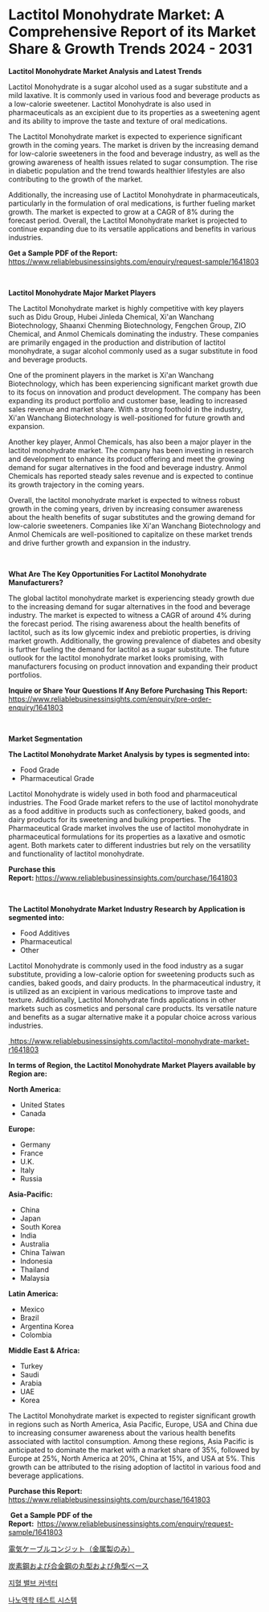 <p><h1>Lactitol Monohydrate Market: A Comprehensive Report of its Market Share & Growth Trends 2024 - 2031</h1></p><p><strong>Lactitol Monohydrate Market Analysis and Latest Trends</strong></p>
<p><p>Lactitol Monohydrate is a sugar alcohol used as a sugar substitute and a mild laxative. It is commonly used in various food and beverage products as a low-calorie sweetener. Lactitol Monohydrate is also used in pharmaceuticals as an excipient due to its properties as a sweetening agent and its ability to improve the taste and texture of oral medications.</p><p>The Lactitol Monohydrate market is expected to experience significant growth in the coming years. The market is driven by the increasing demand for low-calorie sweeteners in the food and beverage industry, as well as the growing awareness of health issues related to sugar consumption. The rise in diabetic population and the trend towards healthier lifestyles are also contributing to the growth of the market.</p><p>Additionally, the increasing use of Lactitol Monohydrate in pharmaceuticals, particularly in the formulation of oral medications, is further fueling market growth. The market is expected to grow at a CAGR of 8% during the forecast period. Overall, the Lactitol Monohydrate market is projected to continue expanding due to its versatile applications and benefits in various industries.</p></p>
<p><strong>Get a Sample PDF of the Report:&nbsp;</strong> <a href="https://www.reliablebusinessinsights.com/enquiry/request-sample/1641803">https://www.reliablebusinessinsights.com/enquiry/request-sample/1641803</a></p>
<p>&nbsp;</p>
<p><strong>Lactitol Monohydrate Major Market Players</strong></p>
<p><p>The Lactitol Monohydrate market is highly competitive with key players such as Didu Group, Hubei Jinleda Chemical, Xi'an Wanchang Biotechnology, Shaanxi Chenming Biotechnology, Fengchen Group, ZIO Chemical, and Anmol Chemicals dominating the industry. These companies are primarily engaged in the production and distribution of lactitol monohydrate, a sugar alcohol commonly used as a sugar substitute in food and beverage products.</p><p>One of the prominent players in the market is Xi'an Wanchang Biotechnology, which has been experiencing significant market growth due to its focus on innovation and product development. The company has been expanding its product portfolio and customer base, leading to increased sales revenue and market share. With a strong foothold in the industry, Xi'an Wanchang Biotechnology is well-positioned for future growth and expansion.</p><p>Another key player, Anmol Chemicals, has also been a major player in the lactitol monohydrate market. The company has been investing in research and development to enhance its product offering and meet the growing demand for sugar alternatives in the food and beverage industry. Anmol Chemicals has reported steady sales revenue and is expected to continue its growth trajectory in the coming years.</p><p>Overall, the lactitol monohydrate market is expected to witness robust growth in the coming years, driven by increasing consumer awareness about the health benefits of sugar substitutes and the growing demand for low-calorie sweeteners. Companies like Xi'an Wanchang Biotechnology and Anmol Chemicals are well-positioned to capitalize on these market trends and drive further growth and expansion in the industry.</p></p>
<p>&nbsp;</p>
<p><strong>What Are The Key Opportunities For Lactitol Monohydrate Manufacturers?</strong></p>
<p><p>The global lactitol monohydrate market is experiencing steady growth due to the increasing demand for sugar alternatives in the food and beverage industry. The market is expected to witness a CAGR of around 4% during the forecast period. The rising awareness about the health benefits of lactitol, such as its low glycemic index and prebiotic properties, is driving market growth. Additionally, the growing prevalence of diabetes and obesity is further fueling the demand for lactitol as a sugar substitute. The future outlook for the lactitol monohydrate market looks promising, with manufacturers focusing on product innovation and expanding their product portfolios.</p></p>
<p><strong>Inquire or Share Your Questions If Any Before Purchasing This Report:</strong> <a href="https://www.reliablebusinessinsights.com/enquiry/pre-order-enquiry/1641803">https://www.reliablebusinessinsights.com/enquiry/pre-order-enquiry/1641803</a></p>
<p>&nbsp;</p>
<p><strong>Market Segmentation</strong></p>
<p><strong>The Lactitol Monohydrate Market Analysis by types is segmented into:</strong></p>
<p><ul><li>Food Grade</li><li>Pharmaceutical Grade</li></ul></p>
<p><p>Lactitol Monohydrate is widely used in both food and pharmaceutical industries. The Food Grade market refers to the use of lactitol monohydrate as a food additive in products such as confectionery, baked goods, and dairy products for its sweetening and bulking properties. The Pharmaceutical Grade market involves the use of lactitol monohydrate in pharmaceutical formulations for its properties as a laxative and osmotic agent. Both markets cater to different industries but rely on the versatility and functionality of lactitol monohydrate.</p></p>
<p><strong>Purchase this Report:&nbsp;</strong><a href="https://www.reliablebusinessinsights.com/purchase/1641803">https://www.reliablebusinessinsights.com/purchase/1641803</a></p>
<p>&nbsp;</p>
<p><strong>The Lactitol Monohydrate Market Industry Research by Application is segmented into:</strong></p>
<p><ul><li>Food Additives</li><li>Pharmaceutical</li><li>Other</li></ul></p>
<p><p>Lactitol Monohydrate is commonly used in the food industry as a sugar substitute, providing a low-calorie option for sweetening products such as candies, baked goods, and dairy products. In the pharmaceutical industry, it is utilized as an excipient in various medications to improve taste and texture. Additionally, Lactitol Monohydrate finds applications in other markets such as cosmetics and personal care products. Its versatile nature and benefits as a sugar alternative make it a popular choice across various industries.</p></p>
<p><a href="https://www.reliablebusinessinsights.com/lactitol-monohydrate-market-r1641803">&nbsp;https://www.reliablebusinessinsights.com/lactitol-monohydrate-market-r1641803</a></p>
<p><strong>In terms of Region, the Lactitol Monohydrate Market Players available by Region are:</strong></p>
<p>
    <p> <strong> North America: </strong>
        <ul>
            <li>United States</li>
            <li>Canada</li>
        </ul>
        </p> 
    <p> <strong> Europe: </strong>
        <ul>
            <li>Germany</li>
            <li>France</li>
            <li>U.K.</li>
            <li>Italy</li>
            <li>Russia</li>
        </ul>
        </p> 
    <p> <strong> Asia-Pacific: </strong>
        <ul>
            <li>China</li>
            <li>Japan</li>
            <li>South Korea</li>
            <li>India</li>
            <li>Australia</li>
            <li>China Taiwan</li>
            <li>Indonesia</li>
            <li>Thailand</li>
            <li>Malaysia</li>
        </ul>
        </p> 
    <p> <strong> Latin America: </strong>
        <ul>
            <li>Mexico</li>
            <li>Brazil</li>
            <li>Argentina Korea</li>
            <li>Colombia</li>
        </ul>
        </p> 
    <p> <strong> Middle East & Africa: </strong>
        <ul>
            <li>Turkey</li>
            <li>Saudi</li>
            <li>Arabia</li>
            <li>UAE</li>
            <li>Korea</li>
        </ul>
    </p>
    </p>
<p><p>The Lactitol Monohydrate market is expected to register significant growth in regions such as North America, Asia Pacific, Europe, USA and China due to increasing consumer awareness about the various health benefits associated with lactitol consumption. Among these regions, Asia Pacific is anticipated to dominate the market with a market share of 35%, followed by Europe at 25%, North America at 20%, China at 15%, and USA at 5%. This growth can be attributed to the rising adoption of lactitol in various food and beverage applications.</p></p>
<p><strong>Purchase this Report: </strong><a href="https://www.reliablebusinessinsights.com/purchase/1641803">https://www.reliablebusinessinsights.com/purchase/1641803</a></p>
<p>&nbsp;<strong>Get a Sample PDF of the Report:&nbsp;&nbsp;</strong><a href="https://www.reliablebusinessinsights.com/enquiry/request-sample/1641803">https://www.reliablebusinessinsights.com/enquiry/request-sample/1641803</a></p>
<p><strong></strong></p>
<p><p><a href="https://medium.com/@tubbs4631/%E9%9B%BB%E6%B0%97%E3%82%B1%E3%83%BC%E3%83%96%E3%83%AB%E5%B0%8E%E7%AE%A1-%E9%87%91%E5%B1%9E%E8%A3%BD%E3%81%AE%E3%81%BF-%E3%81%AE%E5%B8%82%E5%A0%B4%E8%A6%8F%E6%A8%A1-%E3%82%B7%E3%82%A7%E3%82%A2-%E3%83%88%E3%83%AC%E3%83%B3%E3%83%89%E5%88%86%E6%9E%90%E3%83%AC%E3%83%9D%E3%83%BC%E3%83%88-%E3%82%A8%E3%83%B3%E3%83%89%E3%83%A6%E3%83%BC%E3%82%B9-it%E3%81%A8%E9%9B%BB%E6%B0%97%E9%80%9A%E4%BF%A1-%E3%82%A8%E3%83%8D%E3%83%AB%E3%82%AE%E3%83%BC%E3%81%A8%E3%83%A6%E3%83%BC%E3%83%86%E3%82%A3%E3%83%AA%E3%83%86%E3%82%A3-%E4%BA%A4%E9%80%9A%E6%A9%9F%E9%96%A2-%E5%B7%A5%E6%A5%AD%E8%A3%BD%E9%80%A0%E6%A5%AD-%E3%81%9D%E3%81%AE%E4%BB%96-%E5%8E%9F%E6%96%99%E5%88%A5-2031%E5%B9%B4%E3%81%BE%E3%81%A7%E3%81%AE%E4%BA%88%E6%B8%AC%E3%81%AB%E3%81%A4%E3%81%84%E3%81%A6-b6a4453dd89b">電気ケーブルコンジット（金属製のみ）</a></p><p><a href="https://medium.com/@tubbs4631/%E7%82%AD%E7%B4%A0%E3%81%8A%E3%82%88%E3%81%B3%E5%90%88%E9%87%91%E9%8B%BC%E5%B8%82%E5%A0%B4%E3%81%AB%E3%81%8A%E3%81%91%E3%82%8B%E4%B8%B8%E5%BD%A2%E3%81%A8%E5%9B%9B%E8%A7%92%E5%BD%A2%E3%81%AE%E5%9F%BA%E6%BA%96-2024%E5%B9%B4%E3%81%8B%E3%82%892031%E5%B9%B4%E3%81%BE%E3%81%A7%E3%81%AE%E4%B8%96%E7%95%8C%E5%B8%82%E5%A0%B4%E3%81%AE%E5%8B%95%E5%90%91%E3%81%A8%E8%B2%A9%E5%A3%B2%E3%83%88%E3%83%AC%E3%83%B3%E3%83%89-2e5955adad29">炭素鋼および合金鋼の丸型および角型ベース</a></p><p><a href="https://medium.com/@dellkoepp03/2024%EB%85%84%EB%B6%80%ED%84%B0-2031%EB%85%84%EA%B9%8C%EC%A7%80-%EC%98%88%EC%B8%A1%EB%90%9C-%ED%98%88%EC%95%A1%EC%B2%AD%EC%86%8C%EC%9E%A5%EC%B9%98-%EB%B0%B8%EB%B8%8C-%EC%BB%A4%EB%84%A5%ED%84%B0-%EC%8B%9C%EC%9E%A5-%EC%97%AD%ED%95%99-%EB%B0%8F-%EC%84%B1%EC%9E%A5-%EB%8F%99%EB%A0%A5%EC%9D%84-%EB%B6%84%EC%84%9D%ED%95%98%EA%B3%A0-%EC%9E%88%EC%8A%B5%EB%8B%88%EB%8B%A4-db764b5db5da">지혈 밸브 커넥터</a></p><p><a href="https://medium.com/@dellkoepp03/2024%EB%85%84%EB%B6%80%ED%84%B0-2031%EB%85%84%EA%B9%8C%EC%A7%80-%EA%B8%B0%EA%B0%84-%EB%8F%99%EC%95%88-%EB%82%98%EB%85%B8%EA%B8%B0%EA%B3%84-%EC%8B%9C%ED%97%98-%EC%8B%9C%EC%8A%A4%ED%85%9C-%EC%8B%9C%EC%9E%A5%EC%9D%98-%EC%8B%A0%ED%9D%A5-%ED%8A%B8%EB%A0%8C%EB%93%9C%EC%99%80-%EB%AF%B8%EB%9E%98-%EC%A0%84%EB%A7%9D-37e1b3e9451e">나노역학 테스트 시스템</a></p></p>